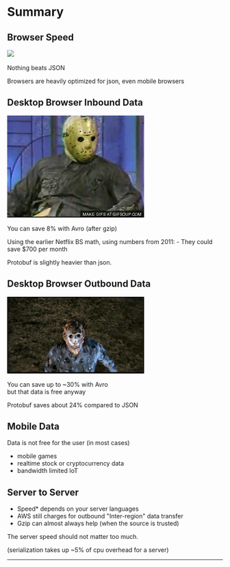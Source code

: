 ##

<h1>Summary</h1>

## Browser Speed

![](./assets/jason-dancing-2.gif)

Nothing beats JSON

<div class="notes">
Browsers are heavily optimized for json, even mobile browsers
</div>

## Desktop Browser Inbound Data

![](./assets/jason-unimpressed.gif)

You can save 8% with Avro (after gzip)

<div class="notes">
Using the earlier Netflix BS math, using numbers from 2011:
- They could save $700 per month

Protobuf is slightly heavier than json.
</div>

## Desktop Browser Outbound Data

![](./assets/jason-blowing-up.gif)

You can save up to ~30% with Avro <br>
but that data is free anyway

<div class="notes">
Protobuf saves about 24% compared to JSON
</div>

## Mobile Data

Data is not free for the user (in most cases)

- mobile games
- realtime stock or cryptocurrency data
- bandwidth limited IoT

## Server to Server

- Speed\* depends on your server languages
- AWS still charges for outbound "Inter-region" data transfer
- Gzip can almost always help (when the source is trusted)

<div class="notes">
The server speed should not matter too much.

(serialization takes up ~5% of cpu overhead for a server)

</div>

---